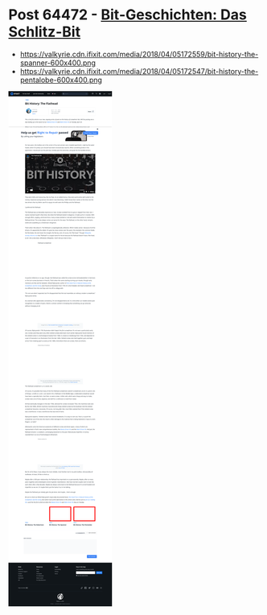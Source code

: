 # Post 64472 - [Bit-Geschichten: Das Schlitz-Bit](https://www.ifixit.com/News/64472/bit-geschichten-das-schlitz-bit)

- https://valkyrie.cdn.ifixit.com/media/2018/04/05172559/bit-history-the-spanner-600x400.png
- https://valkyrie.cdn.ifixit.com/media/2018/04/05172547/bit-history-the-pentalobe-600x400.png

![screencap](screenshots/3b1bd9d0-1721-4744-9c13-76be26e89676.png)

